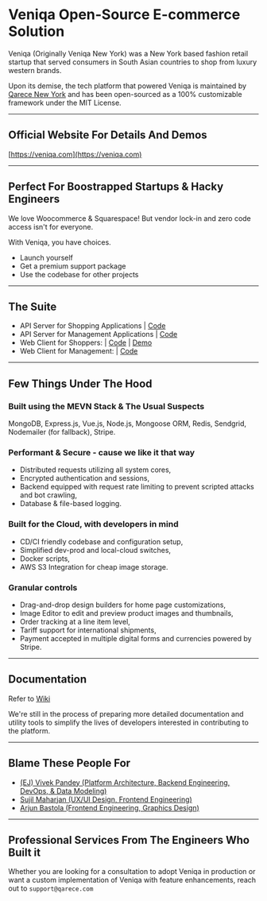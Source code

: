 # Veniqa Open-Source E-commerce Solution

Veniqa (Originally Veniqa New York) was a New York based fashion retail startup that served consumers in South Asian countries to shop from luxury western brands.

Upon its demise, the tech platform that powered Veniqa is maintained by [Qarece New York](https://qarece.com) and has been open-sourced as a 100% customizable framework under the MIT License.

___

## Official Website For Details And Demos
[https://veniqa.com](https://veniqa.com)

---

## Perfect For Boostrapped Startups & Hacky Engineers
We love Woocommerce & Squarespace! But vendor lock-in and zero code access isn't for everyone.

With Veniqa, you have choices.
* Launch yourself
* Get a premium support package
* Use the codebase for other projects

---

## The Suite
* API Server for Shopping Applications | [Code](https://github.com/Viveckh/Veniqa/tree/master/shopping-server)
* API Server for Management Applications | [Code](https://github.com/Viveckh/Veniqa/tree/master/management-server)
* Web Client for Shoppers: | [Code](https://github.com/Viveckh/Veniqa/tree/master/shopping-webclient) | [Demo](https://prod-veniqa-client.netlify.com)
* Web Client for Management: | [Code](https://github.com/Viveckh/Veniqa/tree/master/management-webclient)

---

## Few Things Under The Hood

### Built using the MEVN Stack & The Usual Suspects
MongoDB, Express.js, Vue.js, Node.js, Mongoose ORM, Redis, Sendgrid, Nodemailer (for fallback), Stripe.

### Performant & Secure - cause we like it that way
* Distributed requests utilizing all system cores, 
* Encrypted authentication and sessions, 
* Backend equipped with request rate limiting to prevent scripted attacks and bot crawling, 
* Database & file-based logging.

### Built for the Cloud, with developers in mind
* CD/CI friendly codebase and configuration setup, 
* Simplified dev-prod and local-cloud switches, 
* Docker scripts, 
* AWS S3 Integration for cheap image storage.

### Granular controls
* Drag-and-drop design builders for home page customizations, 
* Image Editor to edit and preview product images and thumbnails, 
* Order tracking at a line item level, 
* Tariff support for international shipments, 
* Payment accepted in multiple digital forms and currencies powered by Stripe.

---

## Documentation

Refer to [Wiki](https://github.com/Viveckh/Veniqa/wiki)

We're still in the process of preparing more detailed documentation and utility tools to simplify the lives of developers interested in contributing to the platform.

---

## Blame These People For

* [(EJ) Vivek Pandey (Platform Architecture, Backend Engineering, DevOps, & Data Modeling)](https://viveckh.com)
* [Sujil Maharjan (UX/UI Design, Frontend Engineering)](https://smaharj1.github.io/)
* [Arjun Bastola (Frontend Engineering, Graphics Design)](https://github.com/abastola)

---

## Professional Services From The Engineers Who Built it

Whether you are looking for a consultation to adopt Veniqa in production or want a custom implementation of Veniqa with feature enhancements, reach out to `support@qarece.com`







